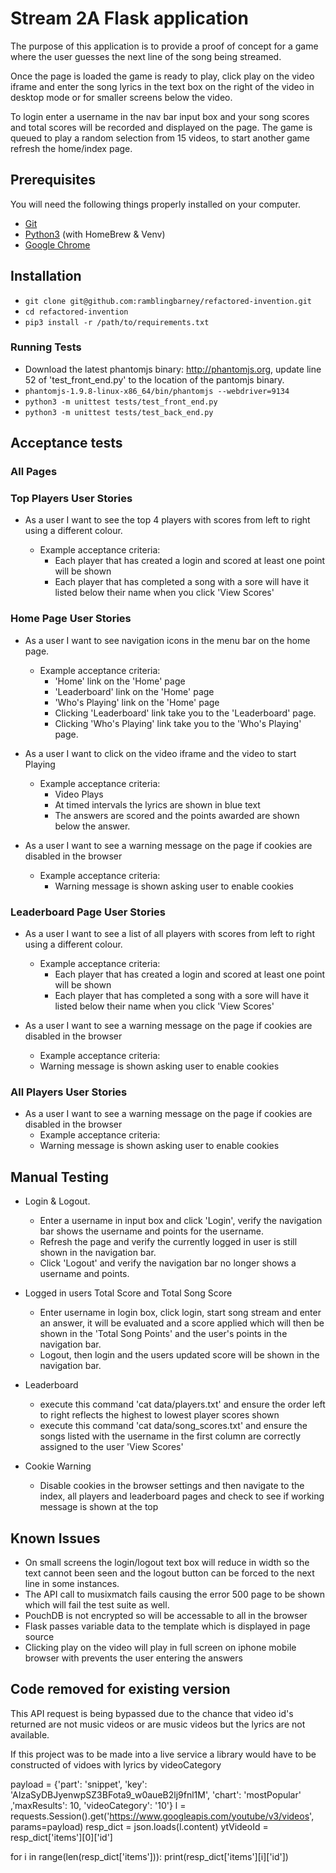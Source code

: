 # Stream 2A Flask application

The purpose of this application is to provide a proof of concept for a game where the user guesses the next line of the song being streamed.  

Once the page is loaded the game is ready to play, click play on the video iframe and enter the song lyrics in the text box on the right of the video in desktop mode or for smaller screens below the video.

To login enter a username in the nav bar input box and your song scores and total scores will be recorded and displayed on the page.  The game is queued to play a random selection from 15 videos, to start another game refresh the home/index page.

## Prerequisites

You will need the following things properly installed on your computer.

* [Git](https://git-scm.com/)
* [Python3](https://www.python.org/) (with HomeBrew & Venv)
* [Google Chrome](https://google.com/chrome/)

## Installation

* ```git clone git@github.com:ramblingbarney/refactored-invention.git```
* ```cd refactored-invention```
* ```pip3 install -r /path/to/requirements.txt```

### Running Tests

* Download the latest phantomjs binary: http://phantomjs.org, update line 52 of 'test_front_end.py' to the location of the pantomjs binary.
* ```phantomjs-1.9.8-linux-x86_64/bin/phantomjs --webdriver=9134```
* ```python3 -m unittest tests/test_front_end.py```
* ```python3 -m unittest tests/test_back_end.py```

## Acceptance tests

### All Pages

### Top Players User Stories

* As a user I want to see the top 4 players with scores from left to right using a different colour.

  * Example acceptance criteria:
    *  Each player that has created a login and scored at least one point will be shown
    *  Each player that has completed a song with a sore will have it listed below their name when you click 'View Scores'

### Home Page User Stories

* As a user I want to see navigation icons in the menu bar on the home page.

  * Example acceptance criteria:
    * 'Home' link on the 'Home' page
    * 'Leaderboard' link on the 'Home' page
    * 'Who's Playing' link on the 'Home' page
    * Clicking 'Leaderboard' link take you to the 'Leaderboard' page.
    * Clicking 'Who's Playing' link take you to the 'Who's Playing' page.

* As a user I want to click on the video iframe and the video to start Playing
  * Example acceptance criteria:
    * Video Plays
    * At timed intervals the lyrics are shown in blue text
    * The answers are scored and the points awarded are shown below the answer.

* As a user I want to see a warning message on the page if cookies are disabled in the browser
  * Example acceptance criteria:
    * Warning message is shown asking user to enable cookies

### Leaderboard Page User Stories

* As a user I want to see a list of all players with scores from left to right using a different colour.

  * Example acceptance criteria:
    *  Each player that has created a login and scored at least one point will be shown
    *  Each player that has completed a song with a sore will have it listed below their name when you click 'View Scores'

* As a user I want to see a warning message on the page if cookies are disabled in the browser
    * Example acceptance criteria:
    * Warning message is shown asking user to enable cookies

### All Players User Stories

* As a user I want to see a warning message on the page if cookies are disabled in the browser
    * Example acceptance criteria:
    * Warning message is shown asking user to enable cookies

## Manual Testing

  * Login & Logout.
    * Enter a username in input box and click 'Login', verify the navigation bar shows the username and points for the username.
    * Refresh the page and verify the currently logged in user is still shown in the navigation bar.
    * Click 'Logout' and verify the navigation bar no longer shows a username and points.

  * Logged in users Total Score and Total Song Score
    * Enter username in login box, click login, start song stream and enter an answer, it will be evaluated and a score applied which will then be shown in the 'Total Song Points' and the user's points in the navigation bar.
    * Logout, then login and the users updated score will be shown in the navigation bar.

  * Leaderboard
    * execute this command 'cat data/players.txt' and ensure the order left to right reflects the highest to lowest player scores shown
    * execute this command 'cat data/song_scores.txt' and ensure the songs listed with the username in the first column are correctly assigned to the user 'View Scores'

  * Cookie Warning
    * Disable cookies in the browser settings and then navigate to the index, all players and leaderboard pages and check to see if working message is shown at the top

## Known Issues

* On small screens the login/logout text box will reduce in width so the text cannot been seen and the logout button can be forced to the next line in some instances.
* The API call to musixmatch fails causing the error 500 page to be shown which will fail the test suite as well.
* PouchDB is not encrypted so will be accessable to all in the browser
* Flask passes variable data to the template which is displayed in page source
* Clicking play on the video will play in full screen on iphone mobile browser with prevents the user entering the answers

## Code removed for existing version

This API request is being bypassed due to the chance that video id's returned are not music videos or are music videos but the lyrics are not available.

If this project was to be made into a live service a library would have to be constructed of vidoes with lyrics by videoCategory

payload = {'part': 'snippet', 'key': 'AIzaSyDBJyenwpSZ3BFota9_w0aueB2lj9fnl1M', 'chart': 'mostPopular' ,'maxResults': 10, 'videoCategory': '10'}
l = requests.Session().get('https://www.googleapis.com/youtube/v3/videos', params=payload)
resp_dict = json.loads(l.content)
ytVideoId = resp_dict['items'][0]['id']

for i in range(len(resp_dict['items'])):
  print(resp_dict['items'][i]['id'])
